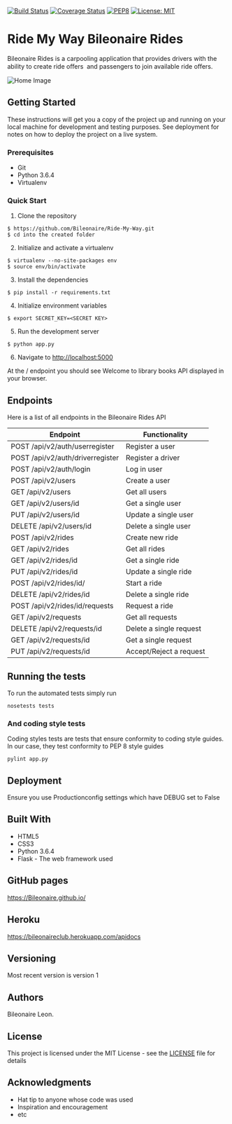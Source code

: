 [![Build Status](https://travis-ci.org/Bileonaire/Bileonaires_club.svg?branch=Develop-API-v2)](https://travis-ci.org/Bileonaire/Bileonaires_club)
[![Coverage Status](https://coveralls.io/repos/github/Bileonaire/Bileonaires_club/badge.svg?branch=Develop-API-v2)](https://coveralls.io/github/Bileonaire/Bileonaires_club?branch=Develop-API-v2)
[![PEP8](https://img.shields.io/badge/code%20style-pep8-green.svg)](https://www.python.org/dev/peps/pep-0008/)
[![License: MIT](https://img.shields.io/badge/License-MIT-green.svg)](https://opensource.org/licenses/MIT)

# Ride My Way Bileonaire Rides
Bileonaire Rides is a carpooling application that provides drivers with the ability to create ride oﬀers  and passengers to join available ride oﬀers. 

![Home Image](https://raw.github.com/Bileonaire/Ride-My-Way/Develop-V1-API/bileonaire.jpg)

## Getting Started

These instructions will get you a copy of the project up and running on your local machine for development and testing purposes. See deployment for notes on how to deploy the project on a live system.

### Prerequisites

* Git
* Python 3.6.4
* Virtualenv

### Quick Start

1. Clone the repository

```
$ https://github.com/Bileonaire/Ride-My-Way.git
$ cd into the created folder
```
  
2. Initialize and activate a virtualenv

```
$ virtualenv --no-site-packages env
$ source env/bin/activate
```

3. Install the dependencies

```
$ pip install -r requirements.txt
```

4. Initialize environment variables

```
$ export SECRET_KEY=<SECRET KEY>
```

5. Run the development server

```
$ python app.py
```

6. Navigate to [http://localhost:5000](http://localhost:5000)

At the / endpoint you should see Welcome to library books API displayed in your browser.

## Endpoints

Here is a list of all endpoints in the Bileonaire Rides API

Endpoint | Functionality 
------------ | -------------
POST   /api/v2/auth/userregister | Register a user
POST   /api/v2/auth/driverregister | Register a driver
POST   /api/v2/auth/login | Log in user
POST   /api/v2/users | Create a user
GET    /api/v2/users | Get all users
GET   /api/v2/users/id | Get a single user
PUT  /api/v2/users/id | Update a single user
DELETE   /api/v2/users/id | Delete a single user
POST   /api/v2/rides | Create new ride
GET   /api/v2/rides | Get all rides
GET   /api/v2/rides/id | Get a single ride
PUT   /api/v2/rides/id | Update a single ride
POST   /api/v2/rides/id/ | Start a ride
DELETE   /api/v2/rides/id | Delete a single ride
POST   /api/v2/rides/id/requests | Request a ride
GET   /api/v2/requests | Get all requests
DELETE   /api/v2/requests/id | Delete a single request
GET   /api/v2/requests/id | Get a single request
PUT  /api/v2/requests/id | Accept/Reject a request

## Running the tests

To run the automated tests simply run

```
nosetests tests
```

### And coding style tests

Coding styles tests are tests that ensure conformity to coding style guides. In our case, they test conformity to
PEP 8 style guides

```
pylint app.py
```

## Deployment

Ensure you use Productionconfig settings which have DEBUG set to False

## Built With

* HTML5
* CSS3
* Python 3.6.4
* Flask - The web framework used

## GitHub pages

https://Bileonaire.github.io/

## Heroku

https://bileonaireclub.herokuapp.com/apidocs

## Versioning

Most recent version is version 1

## Authors

Bileonaire Leon.

## License

This project is licensed under the MIT License - see the [LICENSE](LICENSE) file for details

## Acknowledgments

* Hat tip to anyone whose code was used
* Inspiration and encouragement
* etc
